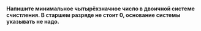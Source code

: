 #### Напишите минимальное чытырёхзначное число в двоичной системе счистления. В старшем разряде не стоит 0, основание системы указывать не надо.

